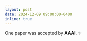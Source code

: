 ```yaml
---
layout: post
date: 2024-12-09 09:00:00-0400
inline: true
---
```


One paper was accepted by **AAAI**. :sparkles:
